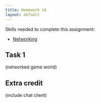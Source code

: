 ```yaml
---
title: Homework 14
layout: default
---
```


Skills needed to complete this assignment:

- [Networking](/lecture/networking.html)

## Task 1

(networked game world)

## Extra credit

(include chat client)
